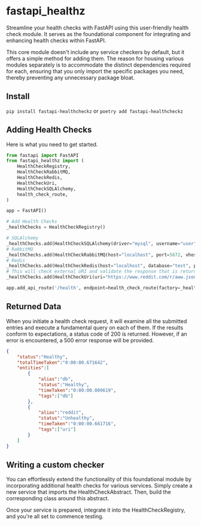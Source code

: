 # fastapi_healthz

Streamline your health checks with FastAPI using this user-friendly health check module. It serves as the foundational
component for integrating and enhancing health checks within FastAPI.

This core module doesn't include any service checkers by default, but it offers a simple method for adding them. The
reason for housing various modules separately is to accommodate the distinct dependencies required for each, ensuring
that you only import the specific packages you need, thereby preventing any unnecessary package bloat.

## Install

`pip install fastapi-healthcheckz` or `poetry add fastapi-healthcheckz`

## Adding Health Checks

Here is what you need to get started.

```python
from fastapi import FastAPI
from fastapi_healthz import (
    HealthCheckRegistry,
    HealthCheckRabbitMQ,
    HealthCheckRedis,
    HealthCheckUri,
    HealthCheckSQLAlchemy,
    health_check_route,
)

app = FastAPI()

# Add Health Checks
_healthChecks = HealthCheckRegistry()

# SQLAlchemy
_healthChecks.add(HealthCheckSQLAlchemy(driver="mysql", username="user", password="pwd", host="localhost", port=3306, database="test"))
# RabbitMQ
_healthChecks.add(HealthCheckRabbitMQ(host="localhost", port=5672, vhost="", username="username", password="pwd", ssl=True))
# Redis
_healthChecks.add(HealthCheckRedis(host="localhost", database="test", port=6379, password="pwd"))
# This will check external URI and validate the response that is returned.
_healthChecks.add(HealthCheckUri(uri="https://www.reddit.com/r/aww.json"))

app.add_api_route('/health', endpoint=health_check_route(factory=_healthChecks))

```

## Returned Data

When you initiate a health check request, it will examine all the submitted entries and execute a fundamental query on
each of them. If the results conform to expectations, a status code of 200 is returned. However, if an error is
encountered, a 500 error response will be provided.

```json
{
    "status":"Healthy",
    "totalTimeTaken":"0:00:00.671642",
    "entities":[
        {
            "alias":"db",
            "status":"Healthy",
            "timeTaken":"0:00:00.009619",
            "tags":["db"]
        },
        {
            "alias":"reddit",
            "status":"Unhealthy",
            "timeTaken":"0:00:00.661716",
            "tags":["uri"]
        }
    ]
}
```

## Writing a custom checker
You can effortlessly extend the functionality of this foundational module by incorporating additional health checks for
various services. Simply create a new service that imports the HealthCheckAbstract. Then, build the corresponding class
around this abstract.

Once your service is prepared, integrate it into the HealthCheckRegistry, and you're all set to commence testing.